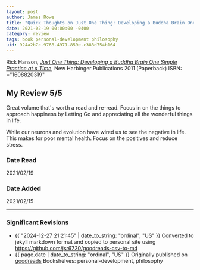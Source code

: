 ```yaml
---
layout: post
author: James Rowe
title: "Quick Thoughts on Just One Thing: Developing a Buddha Brain One Simple Practice at a Time"
date: 2021-02-19 00:00:00 -0400
category: review
tags: book personal-development philosophy
uid: 924a2b7c-9768-4971-859e-c388d754b164
---
```


Rick Hanson, *[Just One Thing: Developing a Buddha Brain One Simple Practice at a Time](https://www.goodreads.com/book/show/11276139)*,  New Harbinger Publications 2011 (Paperback) ISBN: ="1608820319"

## My Review 5/5

Great volume that's worth a read and re-read. Focus in on the things to approach happiness by Letting Go and appreciating all the wonderful things in life.

While our neurons and evolution have wired us to see the negative in life. This makes for poor mental health. Focus on the positives and reduce stress.

### Date Read
2021/02/19

### Date Added
2021/02/15

---

### Significant Revisions

- {{ "2024-12-27 21:21:45" | date_to_string: "ordinal", "US" }} Converted to jekyll markdown format and copied to personal site using <https://github.com/jsr6720/goodreads-csv-to-md>
- {{ page.date | date_to_string: "ordinal", "US" }} Originally published on [goodreads](https://www.goodreads.com) Bookshelves: personal-development, philosophy